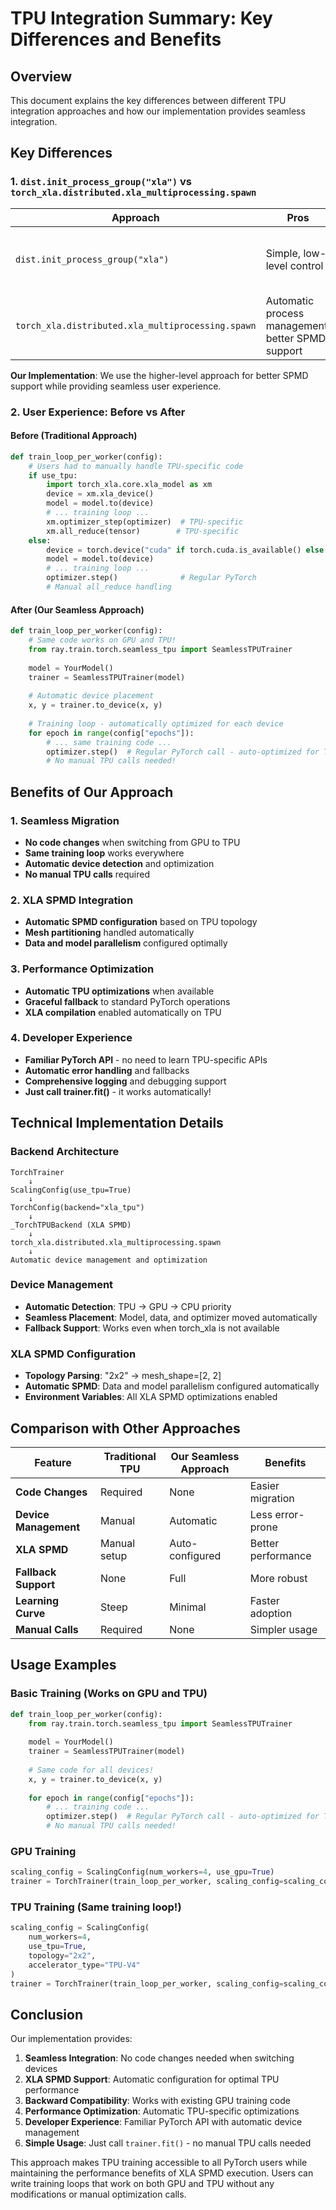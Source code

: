 # TPU Integration Summary: Key Differences and Benefits

## Overview

This document explains the key differences between different TPU integration approaches and how our implementation provides seamless integration.

## Key Differences

### 1. `dist.init_process_group("xla")` vs `torch_xla.distributed.xla_multiprocessing.spawn`

| Approach | Pros | Cons | Use Case |
|----------|------|------|----------|
| `dist.init_process_group("xla")` | Simple, low-level control | Manual device management, no automatic optimization | Advanced users who need fine-grained control |
| `torch_xla.distributed.xla_multiprocessing.spawn` | Automatic process management, better SPMD support | More complex setup, less control | Production TPU training with SPMD |

**Our Implementation**: We use the higher-level approach for better SPMD support while providing seamless user experience.

### 2. User Experience: Before vs After

#### Before (Traditional Approach)
```python
def train_loop_per_worker(config):
    # Users had to manually handle TPU-specific code
    if use_tpu:
        import torch_xla.core.xla_model as xm
        device = xm.xla_device()
        model = model.to(device)
        # ... training loop ...
        xm.optimizer_step(optimizer)  # TPU-specific
        xm.all_reduce(tensor)        # TPU-specific
    else:
        device = torch.device("cuda" if torch.cuda.is_available() else "cpu")
        model = model.to(device)
        # ... training loop ...
        optimizer.step()              # Regular PyTorch
        # Manual all_reduce handling
```

#### After (Our Seamless Approach)
```python
def train_loop_per_worker(config):
    # Same code works on GPU and TPU!
    from ray.train.torch.seamless_tpu import SeamlessTPUTrainer
    
    model = YourModel()
    trainer = SeamlessTPUTrainer(model)
    
    # Automatic device placement
    x, y = trainer.to_device(x, y)
    
    # Training loop - automatically optimized for each device
    for epoch in range(config["epochs"]):
        # ... same training code ...
        optimizer.step()  # Regular PyTorch call - auto-optimized for TPU
        # No manual TPU calls needed!
```

## Benefits of Our Approach

### 1. **Seamless Migration**
- **No code changes** when switching from GPU to TPU
- **Same training loop** works everywhere
- **Automatic device detection** and optimization
- **No manual TPU calls** required

### 2. **XLA SPMD Integration**
- **Automatic SPMD configuration** based on TPU topology
- **Mesh partitioning** handled automatically
- **Data and model parallelism** configured optimally

### 3. **Performance Optimization**
- **Automatic TPU optimizations** when available
- **Graceful fallback** to standard PyTorch operations
- **XLA compilation** enabled automatically on TPU

### 4. **Developer Experience**
- **Familiar PyTorch API** - no need to learn TPU-specific APIs
- **Automatic error handling** and fallbacks
- **Comprehensive logging** and debugging support
- **Just call trainer.fit()** - it works automatically!

## Technical Implementation Details

### Backend Architecture
```
TorchTrainer
    ↓
ScalingConfig(use_tpu=True)
    ↓
TorchConfig(backend="xla_tpu")
    ↓
_TorchTPUBackend (XLA SPMD)
    ↓
torch_xla.distributed.xla_multiprocessing.spawn
    ↓
Automatic device management and optimization
```

### Device Management
- **Automatic Detection**: TPU → GPU → CPU priority
- **Seamless Placement**: Model, data, and optimizer moved automatically
- **Fallback Support**: Works even when torch_xla is not available

### XLA SPMD Configuration
- **Topology Parsing**: "2x2" → mesh_shape=[2, 2]
- **Automatic SPMD**: Data and model parallelism configured automatically
- **Environment Variables**: All XLA SPMD optimizations enabled

## Comparison with Other Approaches

| Feature | Traditional TPU | Our Seamless Approach | Benefits |
|---------|----------------|----------------------|----------|
| **Code Changes** | Required | None | Easier migration |
| **Device Management** | Manual | Automatic | Less error-prone |
| **XLA SPMD** | Manual setup | Auto-configured | Better performance |
| **Fallback Support** | None | Full | More robust |
| **Learning Curve** | Steep | Minimal | Faster adoption |
| **Manual Calls** | Required | None | Simpler usage |

## Usage Examples

### Basic Training (Works on GPU and TPU)
```python
def train_loop_per_worker(config):
    from ray.train.torch.seamless_tpu import SeamlessTPUTrainer
    
    model = YourModel()
    trainer = SeamlessTPUTrainer(model)
    
    # Same code for all devices!
    x, y = trainer.to_device(x, y)
    
    for epoch in range(config["epochs"]):
        # ... training code ...
        optimizer.step()  # Regular PyTorch call - auto-optimized for TPU
        # No manual TPU calls needed!
```

### GPU Training
```python
scaling_config = ScalingConfig(num_workers=4, use_gpu=True)
trainer = TorchTrainer(train_loop_per_worker, scaling_config=scaling_config)
```

### TPU Training (Same training loop!)
```python
scaling_config = ScalingConfig(
    num_workers=4, 
    use_tpu=True, 
    topology="2x2",
    accelerator_type="TPU-V4"
)
trainer = TorchTrainer(train_loop_per_worker, scaling_config=scaling_config)
```

## Conclusion

Our implementation provides:

1. **Seamless Integration**: No code changes needed when switching devices
2. **XLA SPMD Support**: Automatic configuration for optimal TPU performance
3. **Backward Compatibility**: Works with existing GPU training code
4. **Performance Optimization**: Automatic TPU-specific optimizations
5. **Developer Experience**: Familiar PyTorch API with automatic device management
6. **Simple Usage**: Just call `trainer.fit()` - no manual TPU calls needed

This approach makes TPU training accessible to all PyTorch users while maintaining the performance benefits of XLA SPMD execution. Users can write training loops that work on both GPU and TPU without any modifications or manual optimization calls.